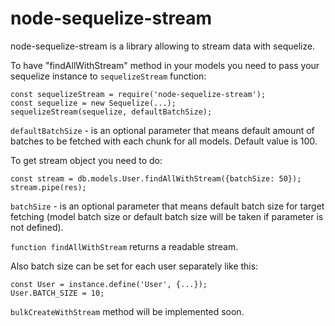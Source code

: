 # node-sequelize-stream

node-sequelize-stream is a library allowing to stream data with sequelize.

To have "findAllWithStream" method in your models you need to pass your sequelize instance to `sequelizeStream` function:

```
const sequelizeStream = require('node-sequelize-stream');
const sequelize = new Sequelize(...);
sequelizeStream(sequelize, defaultBatchSize);

```

`defaultBatchSize` - is an optional parameter that means default amount of batches to be fetched with each chunk for all models. Default value is 100.

To get stream object you need to do:
```
const stream = db.models.User.findAllWithStream({batchSize: 50});
stream.pipe(res);
```

`batchSize` - is an optional parameter that means default batch size for target fetching (model batch size or default batch size will be taken if parameter is not defined).

`function findAllWithStream` returns a readable stream.


Also batch size can be set for each user separately like this:
```
const User = instance.define('User', {...});
User.BATCH_SIZE = 10;
```


`bulkCreateWithStream` method will be implemented soon.

